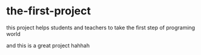 # the-first-project
this project helps students and teachers to take the first step of programing world




and this is  a great project hahhah
